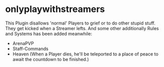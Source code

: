 # onlyplaywithstreamers
This Plugin disallows 'normal' Players to grief or to do other stupid stuff. They get kicked when a Streamer lefts.
And some other additionally Rules and Systems has been added meanwhile:
- ArenaPVP
- Staff-Commands
- Heaven (When a Player dies, he'll be teleported to a place of peace to await the countdown to be finished.)
